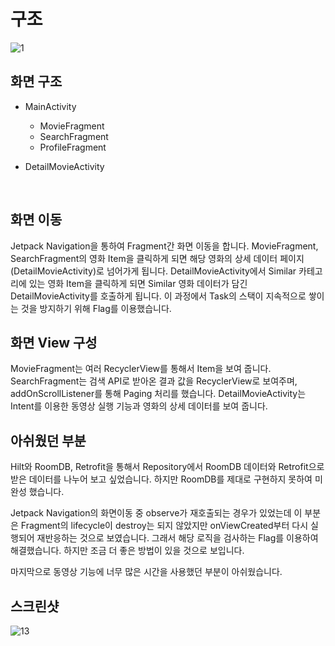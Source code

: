 # 구조


![1](https://github.com/yoonchanchoi/MovieApp/assets/74814647/a3f850b6-981b-49d2-8254-b3d05f352b1a)



## 화면 구조
- MainActivity 
    - MovieFragment
    - SearchFragment
    - ProfileFragment

- DetailMovieActivity
</br>

## 화면 이동
Jetpack Navigation을 통하여 Fragment간 화면 이동을 합니다.
MovieFragment, SearchFragment의 영화 Item을 클릭하게 되면 해당 영화의 상세 데이터 페이지(DetailMovieActivity)로 넘어가게 됩니다.
DetailMovieActivity에서 Similar 카테고리에 있는 영화 Item을 클릭하게 되면 Similar 영화 데이터가 담긴 DetailMovieActivity를 호출하게 됩니다. 이 과정에서 Task의 스택이 지속적으로 쌓이는 것을 방지하기 위해 Flag를 이용했습니다.
</br>


## 화면 View 구성
MovieFragment는 여러 RecyclerView를 통해서 Item을 보여 줍니다.
SearchFragment는 검색 API로 받아온 결과 값을 RecyclerView로 보여주며, addOnScrollListener를 통해 Paging 처리를 했습니다.
DetailMovieActivity는 Intent를 이용한 동영상 실행 기능과 영화의 상세 데이터를 보여 줍니다.
</br>


## 아쉬웠던 부분
Hilt와 RoomDB, Retrofit을 통해서 Repository에서 RoomDB 데이터와 Retrofit으로 받은 데이터를 나누어 보고 싶었습니다.
하지만 RoomDB를 제대로 구현하지 못하여 미완성 했습니다.
</br>

Jetpack Navigation의 화면이동 중 observe가 재호출되는 경우가 있었는데 이 부분은 Fragment의 lifecycle이 destroy는 되지 않았지만 onViewCreated부터 
다시 실행되어 재반응하는 것으로 보였습니다. 그래서 해당 로직을 검사하는 Flag를 이용하여 해결했습니다. 하지만 조금 더 좋은 방법이 있을 것으로 보입니다.
</br>

마지막으로 동영상 기능에 너무 많은 시간을 사용했던 부분이 아쉬웠습니다.
</br>


## 스크린샷

![13](https://github.com/yoonchanchoi/MovieApp/assets/74814647/cb075001-ecf4-42de-aba7-b20a0ebdaa6d)



